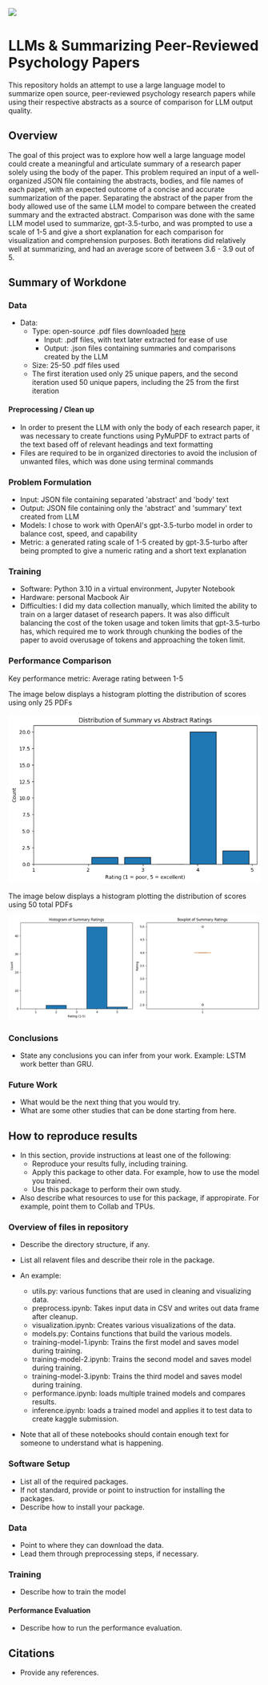 ![](UTA-DataScience-Logo.png)

# LLMs & Summarizing Peer-Reviewed Psychology Papers

This repository holds an attempt to use a large language model to summarize open source, peer-reviewed psychology research papers while using their respective abstracts as a source of comparison for LLM output quality.

## Overview

The goal of this project was to explore how well a large language model could create a meaningful and articulate summary of a research paper solely using the body of the paper. This problem required an input of a well-organized JSON file containing the abstracts, bodies, and file names of each paper, with an expected outcome of a concise and accurate summarization of the paper. Separating the abstract of the paper from the body allowed use of the same LLM model to compare between the created summary and the extracted abstract. Comparison was done with the same LLM model used to summarize, gpt-3.5-turbo, and was prompted to use a scale of 1-5 and give a short explanation for each comparison for visualization and comprehension purposes. Both iterations did relatively well at summarizing, and had an average score of between 3.6 - 3.9 out of 5. 

## Summary of Workdone

### Data

* Data:
  * Type: open-source .pdf files downloaded [here](https://www.ncbi.nlm.nih.gov/)
    * Input: .pdf files, with text later extracted for ease of use
    * Output: .json files containing summaries and comparisons created by the LLM
  * Size: 25-50 .pdf files used
  * The first iteration used only 25 unique papers, and the second iteration used 50 unique papers, including the 25 from the first iteration

#### Preprocessing / Clean up

* In order to present the LLM with only the body of each research paper, it was necessary to create functions using PyMuPDF to extract parts of the text based off of relevant headings and text formatting
* Files are required to be in organized directories to avoid the inclusion of unwanted files, which was done using terminal commands

### Problem Formulation

* Input: JSON file containing separated 'abstract' and 'body' text
* Output: JSON file containing only the 'abstract' and 'summary' text created from LLM
* Models: I chose to work with OpenAI's gpt-3.5-turbo model in order to balance cost, speed, and capability
* Metric: a generated rating scale of 1-5 created by gpt-3.5-turbo after being prompted to give a numeric rating and a short text explanation

### Training

* Software: Python 3.10 in a virtual environment, Jupyter Notebook
* Hardware: personal Macbook Air
* Difficulties: I did my data collection manually, which limited the ability to train on a larger dataset of research papers. It was also difficult balancing the cost of the token usage and token limits that gpt-3.5-turbo has, which required me to work through chunking the bodies of the paper to avoid overusage of tokens and approaching the token limit.

### Performance Comparison

Key performance metric: Average rating between 1-5

The image below displays a histogram plotting the distribution of scores using only 25 PDFs

![](initial_rating_distribution.png)

The image below displays a histogram plotting the distribution of scores using 50 total PDFs

![](iteration2_rating_distribution.png)

### Conclusions

* State any conclusions you can infer from your work. Example: LSTM work better than GRU.

### Future Work

* What would be the next thing that you would try.
* What are some other studies that can be done starting from here.

## How to reproduce results

* In this section, provide instructions at least one of the following:
   * Reproduce your results fully, including training.
   * Apply this package to other data. For example, how to use the model you trained.
   * Use this package to perform their own study.
* Also describe what resources to use for this package, if appropirate. For example, point them to Collab and TPUs.

### Overview of files in repository

* Describe the directory structure, if any.
* List all relavent files and describe their role in the package.
* An example:
  * utils.py: various functions that are used in cleaning and visualizing data.
  * preprocess.ipynb: Takes input data in CSV and writes out data frame after cleanup.
  * visualization.ipynb: Creates various visualizations of the data.
  * models.py: Contains functions that build the various models.
  * training-model-1.ipynb: Trains the first model and saves model during training.
  * training-model-2.ipynb: Trains the second model and saves model during training.
  * training-model-3.ipynb: Trains the third model and saves model during training.
  * performance.ipynb: loads multiple trained models and compares results.
  * inference.ipynb: loads a trained model and applies it to test data to create kaggle submission.

* Note that all of these notebooks should contain enough text for someone to understand what is happening.

### Software Setup
* List all of the required packages.
* If not standard, provide or point to instruction for installing the packages.
* Describe how to install your package.

### Data

* Point to where they can download the data.
* Lead them through preprocessing steps, if necessary.

### Training

* Describe how to train the model

#### Performance Evaluation

* Describe how to run the performance evaluation.


## Citations

* Provide any references.







